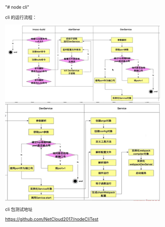 "# node cli"

cli 的运行流程：

<img src="./assets/cli1.png" />
<img src="./assets/cli2.png" />

cli 包测试地址

https://github.com/NetCloud2017/nodeCliTest
